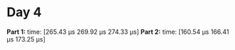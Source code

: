 # Day 4

**Part 1:** time:   [265.43 µs 269.92 µs 274.33 µs]
**Part 2:** time:   [160.54 µs 166.41 µs 173.25 µs]

